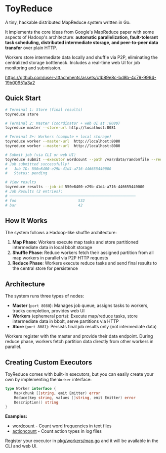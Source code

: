 # ToyReduce

A tiny, hackable distributed MapReduce system written in Go.

It implements the core ideas from Google's MapReduce paper with some aspects of Hadoop's architecture: **automatic parallelization, fault-tolerant task scheduling, distributed intermediate storage, and peer-to-peer data transfer** over plain HTTP.

Workers store intermediate data locally and shuffle via P2P, eliminating the centralized storage bottleneck. Includes a real-time web UI for job monitoring and submission.



https://github.com/user-attachments/assets/c1b89e8c-bd8b-4c79-9994-19b00951a3a2



## Quick Start

```bash
# Terminal 1: Store (final results)
toyreduce store

# Terminal 2: Master (coordinator + web UI at :8080)
toyreduce master --store-url http://localhost:8081

# Terminal 3+: Workers (compute + local storage)
toyreduce worker --master-url  http://localhost:8080
toyreduce worker --master-url  http://localhost:8080

# Submit job (via CLI or web UI)
toyreduce submit --executor wordcount --path /var/data/randomfile --reduce-tasks 4
# Job submitted successfully!
#   Job ID: 550e8400-e29b-41d4-a716-446655440000
#   Status: pending

# View results
toyreduce results --job-id 550e8400-e29b-41d4-a716-446655440000
# Job Results (2 entries):
# ─────────────────────────────────────────────────────────
# foo                            532
# bar                            42
```

## How It Works

The system follows a Hadoop-like shuffle architecture:

1. **Map Phase**: Workers execute map tasks and store partitioned intermediate data in local bbolt storage
2. **Shuffle Phase**: Reduce workers fetch their assigned partition from all map workers in parallel via P2P HTTP requests
3. **Reduce Phase**: Workers execute reduce tasks and send final results to the central store for persistence

## Architecture

The system runs three types of nodes:

- **Master** (`port 8080`): Manages job queue, assigns tasks to workers, tracks completion, provides web UI
- **Workers** (ephemeral ports): Execute map/reduce tasks, store intermediate data in bbolt, serve partitions via HTTP
- **Store** (`port 8081`): Persists final job results only (not intermediate data)

Workers register with the master and provide their data endpoint. During reduce phase, workers fetch partition data directly from other workers in parallel.

## Creating Custom Executors

ToyReduce comes with built-in executors, but you can easily create your own by implementing the `Worker` interface:

```go
type Worker interface {
    Map(chunk []string, emit Emitter) error
    Reduce(key string, values []string, emit Emitter) error
    Description() string
}
```

**Examples:**
- [wordcount](pkg/workers/wordcount/impl.go) - Count word frequencies in text files
- [actioncount](pkg/workers/actioncount/impl.go) - Count action types in log files

Register your executor in [pkg/workers/map.go](pkg/workers/map.go) and it will be available in the CLI and web UI.
